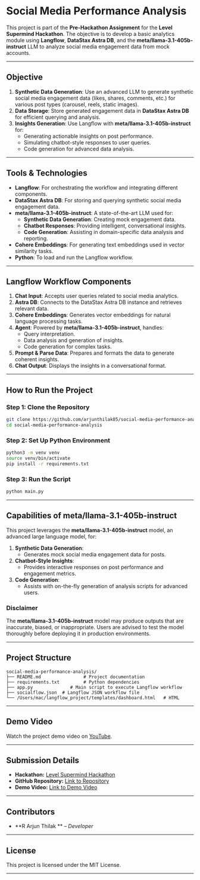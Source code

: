 # **Social Media Performance Analysis**

This project is part of the **Pre-Hackathon Assignment** for the **Level Supermind Hackathon**. The objective is to develop a basic analytics module using **Langflow**, **DataStax Astra DB**, and the **meta/llama-3.1-405b-instruct** LLM to analyze social media engagement data from mock accounts.

---

## **Objective**

1. **Synthetic Data Generation**: Use an advanced LLM to generate synthetic social media engagement data (likes, shares, comments, etc.) for various post types (carousel, reels, static images).
2. **Data Storage**: Store generated engagement data in **DataStax Astra DB** for efficient querying and analysis.
3. **Insights Generation**: Use Langflow with **meta/llama-3.1-405b-instruct** for:
   - Generating actionable insights on post performance.
   - Simulating chatbot-style responses to user queries.
   - Code generation for advanced data analysis.

---

## **Tools & Technologies**

- **Langflow**: For orchestrating the workflow and integrating different components.
- **DataStax Astra DB**: For storing and querying synthetic social media engagement data.
- **meta/llama-3.1-405b-instruct**: A state-of-the-art LLM used for:
  - **Synthetic Data Generation**: Creating mock engagement data.
  - **Chatbot Responses**: Providing intelligent, conversational insights.
  - **Code Generation**: Assisting in domain-specific data analysis and reporting.
- **Cohere Embeddings**: For generating text embeddings used in vector similarity tasks.
- **Python**: To load and run the Langflow workflow.

---

## **Langflow Workflow Components**

1. **Chat Input**: Accepts user queries related to social media analytics.
2. **Astra DB**: Connects to the DataStax Astra DB instance and retrieves relevant data.
3. **Cohere Embeddings**: Generates vector embeddings for natural language processing tasks.
4. **Agent**: Powered by **meta/llama-3.1-405b-instruct**, handles:
   - Query interpretation.
   - Data analysis and generation of insights.
   - Code generation for complex tasks.
5. **Prompt & Parse Data**: Prepares and formats the data to generate coherent insights.
6. **Chat Output**: Displays the insights in a conversational format.

---

## **How to Run the Project**

### **Step 1: Clone the Repository**

```bash
git clone https://github.com/arjunthilak05/social-media-performance-analysis.git
cd social-media-performance-analysis
```

### **Step 2: Set Up Python Environment**

```bash
python3 -m venv venv
source venv/bin/activate
pip install -r requirements.txt
```

### **Step 3: Run the Script**

```bash
python main.py
```

---

## **Capabilities of meta/llama-3.1-405b-instruct**

This project leverages the **meta/llama-3.1-405b-instruct** model, an advanced large language model, for:

1. **Synthetic Data Generation**:
   - Generates mock social media engagement data for posts.
2. **Chatbot-Style Insights**:
   - Provides interactive responses on post performance and engagement metrics.
3. **Code Generation**:
   - Assists with on-the-fly generation of analysis scripts for advanced users.

### **Disclaimer**

The **meta/llama-3.1-405b-instruct** model may produce outputs that are inaccurate, biased, or inappropriate. Users are advised to test the model thoroughly before deploying it in production environments.

---

## **Project Structure**

```
social-media-performance-analysis/
├── README.md                # Project documentation
├── requirements.txt         # Python dependencies
├── app.py              # Main script to execute Langflow workflow
├── socialflow.json  # Langflow JSON workflow file
└── /Users/mac/langflow_project/templates/dashboard.html   # HTML
```

---

## **Demo Video**

Watch the project demo video on [YouTube](<your-demo-video-link>).

---

## **Submission Details**

- **Hackathon:** [Level Supermind Hackathon](https://www.findcoder.io/hackathons/SuperMind-Hackathon/67668c927a79c23209528177)
- **GitHub Repository:** [Link to Repository](https://github.com/arjunthilak05/social-media-performance-analysis.git)  
- **Demo Video:** [Link to Demo Video](<your-demo-video-link>)  

---

## **Contributors**

- **R Arjun Thilak ** – *Developer*

---

## **License**

This project is licensed under the MIT License.

---


